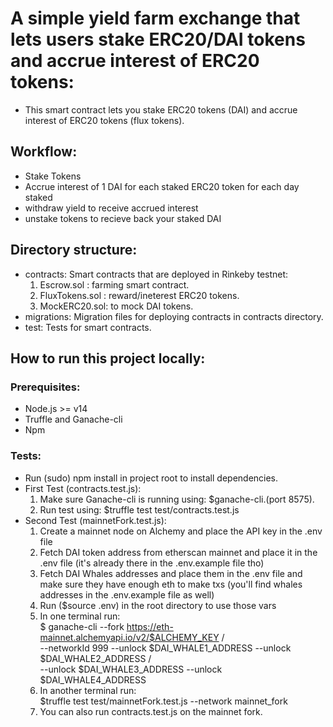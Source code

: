 # A simple yield farm exchange that lets users stake ERC20/DAI tokens and accrue interest of ERC20 tokens:

- This smart contract lets you stake ERC20 tokens (DAI) and accrue interest of ERC20 tokens (flux tokens).
  
## Workflow:
- Stake Tokens
- Accrue interest of 1 DAI for each staked ERC20 token for each day staked
- withdraw yield to receive accrued interest
- unstake tokens to recieve back your staked DAI



## Directory structure:
- contracts: Smart contracts that are deployed in Rinkeby testnet:
  1) Escrow.sol : farming smart contract.
  2) FluxTokens.sol : reward/ineterest ERC20 tokens.
  3) MockERC20.sol: to mock DAI tokens.
- migrations: Migration files for deploying contracts in contracts directory.
- test: Tests for smart contracts.


## How to run this project locally:
### Prerequisites:
- Node.js >= v14
- Truffle and Ganache-cli
- Npm

### Tests:
- Run (sudo) npm install in project root to install dependencies.
- First Test (contracts.test.js):
  1) Make sure Ganache-cli is running using: $ganache-cli.(port 8575).
  2) Run test using: $truffle test test/contracts.test.js
- Second Test (mainnetFork.test.js):
  1) Create a mainnet node on Alchemy and place the API key in the .env file
  2) Fetch DAI token address from etherscan mainnet and place it in the .env file (it's already there in the .env.example file tho)
  3) Fetch DAI Whales addresses and place them in the .env file and make sure they have enough eth to make txs (you'll find whales addresses in the .env.example file as well)
  4) Run ($source .env) in the root directory to use those vars
  5) In one terminal run: \
        $ ganache-cli --fork https://eth-mainnet.alchemyapi.io/v2/$ALCHEMY_KEY /\
        --networkId 999 --unlock $DAI_WHALE1_ADDRESS --unlock $DAI_WHALE2_ADDRESS /\
        --unlock $DAI_WHALE3_ADDRESS --unlock $DAI_WHALE4_ADDRESS
  6) In another terminal run: \
        $truffle test test/mainnetFork.test.js --network mainnet_fork
  7) You can also run contracts.test.js on the mainnet fork.
  




